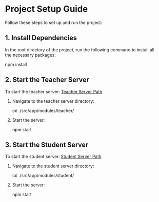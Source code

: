 # Project Setup Guide

Follow these steps to set up and run the project:

## 1. Install Dependencies

In the root directory of the project, run the following command to install all the necessary packages:

npm install

## 2. Start the Teacher Server

To start the teacher server:
[Teacher Server Path](./src/app/modules/teacher/server.js)

1. Navigate to the teacher server directory:

   cd ./src/app/modules/teacher/

2. Start the server:

   npm start

## 3. Start the Student Server

To start the student server:
[Student Server Path](./src/app/modules/student/server.js)

1. Navigate to the student server directory:

   cd ./src/app/modules/student/

2. Start the server:

   npm start
